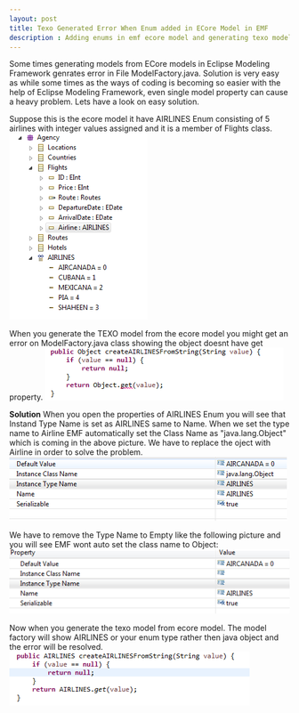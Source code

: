 ```yaml
---
layout: post
title: Texo Generated Error When Enum added in ECore Model in EMF
description : Adding enums in emf ecore model and generating texo models generate errors as object could not be recognized. 
---
```


Some times generating models from ECore models in Eclipse Modeling Framework genrates error in File ModelFactory.java. Solution is very easy as while some times as the ways of coding is becoming so easier with the help of Eclipse Modeling Framework, even single model property can cause a heavy problem.
Lets have a look on easy solution.


Suppose this is the ecore model it have AIRLINES Enum consisting of 5 airlines with integer values assigned and it is a member of Flights class.
![Ecore Model](/img/texo_enums_1.PNG)

When you generate the TEXO model from the ecore model you might get an error on ModelFactory.java class showing the object doesnt have get property.
![Model Factory Error](/img/texo_enums_4.PNG)

<strong>Solution</strong>
When you open the properties of AIRLINES Enum you will see that Instand Type Name is set as AIRLINES same to Name. When we set the type name to Airline EMF automatically set the Class Name as "java.lang.Object" which is coming in the above picture. We have to replace the oject with Airline in order to solve the problem.
![Enum Property](/img/texo_enums_2.PNG)


We have to remove the Type Name to Empty like the following picture and you will see EMF wont auto set the class name to Object:
![Enum Property Solution](/img/texo_enums_5.PNG)

Now when you generate the texo model from ecore model. The model factory will show AIRLINES or your enum type rather then java object and the error will be resolved.
![Enum Property Solution](/img/texo_enums_6.PNG)

